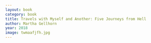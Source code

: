 ```yaml
---
layout: book
category: book
title: Travels with Myself and Another: Five Journeys from Hell
author: Martha Gellhorn
year: 2018
image: twmaafjfh.jpg
---
```

